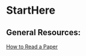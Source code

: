 # StartHere

## General Resources:
[How to Read a Paper](http://blizzard.cs.uwaterloo.ca/keshav/home/Papers/data/07/paper-reading.pdf)


